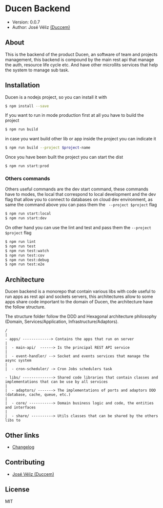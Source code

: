 # Ducen Backend

- Version: 0.0.7
- Author: José Véliz [(Duccem)](https://github.com/Duccem)

## About

This is the backend of the product Ducen, an software of team and projects management,
this backend is compound by the main rest api that manage the auth, resource life cycle
etc. And have other microllits services that help the system to manage sub task.

## Installation

Ducen is a nodejs project, so you can install it with

```bash
$ npm install --save
```

If you want to run in mode production first at all you have to build the project

```bash
$ npm run build
```

in case you want build other lib or app inside the project you can indicate it

```bash
$ npm run build --project $project-name
```

Once you have been built the project you can start the dist

```bash
$ npm run start:prod
```

### Others commands

Others useful commands are the dev start command, these commands have to modes, the local that correspond to local development and the dev
flag that allow you to connect to databases on cloud dev environment, as same the command above you can pass them the ` --project $project` flag

```bash
$ npm run start:local
$ npm run start:dev
```

On other hand you can use the lint and test and pass them the `--project $project` flag

```bash
$ npm run lint
$ npm run test
$ npm run test:watch
$ npm run test:cov
$ npm run test:debug
$ npm run test:e2e
```

## Architecture

Ducen backend is a monorepo that contain various libs with code useful to run apps as rest api and sockets servers,
this architectures allow to some apps share code important to the domain of Ducen, the architecture have the follow structure.

The structure folder follow the DDD and Hexagonal architecture philosophy (Domain, Services/Application, Infrastructure/Adaptors).

```
/
|
- apps/ -------------> Contains the apps that run on server
|
|  - main-api/  ------> Is the principal REST API service
|
|  - event-handler/ --> Socket and events services that manage the async system
|
|  - cron-scheduler/ -> Cron Jobs schedulers task

- libs/ --------------> Shared code libraries that contain classes and implementations that can be use by all services
|
|  - adaptors/ -------> The implementations of ports and adaptors DDD (database, cache, queue, etc.)
|
|  - core/ -----------> Domain business logic and code, the entities and interfaces
|
|  - share/ ----------> Utils classes that can be shared by the others libs to
```

## Other links

- [Changelog](https://github.com/Duccem/ducen-backend/blob/main/CHANGELOG.md)

## Contributing

- [José Véliz (Duccem)](https://github.com/Duccem)

## License

MIT
